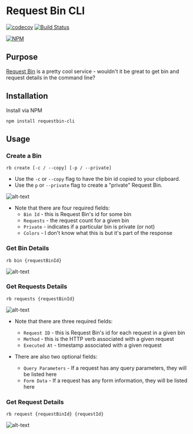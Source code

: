 # Request Bin CLI

[![codecov](https://codecov.io/gh/jaebradley/requestbin-cli/branch/master/graph/badge.svg)](https://codecov.io/gh/jaebradley/requestbin-cli)
[![Build Status](https://travis-ci.org/jaebradley/requestbin-cli.svg?branch=master)](https://travis-ci.org/jaebradley/requestbin-cli)

[![NPM](https://nodei.co/npm/requestbin-cli.png?downloads=true&downloadRank=true&stars=true)](https://nodei.co/npm/requestbin-cli/)

## Purpose
[Request Bin](https://requestb.in/) is a pretty cool service - wouldn't it be great to get bin and request details in the command line?

## Installation
Install via NPM

`npm install requestbin-cli`

## Usage

### Create a Bin

`rb create [-c / --copy] [-p / --private]`

* Use the `-c` or `--copy` flag to have the bin id copied to your clipboard.
* Use the `p` or `--private` flag to create a "private" Request Bin.

![alt-text](http://i.imgur.com/0BdqxUy.png)

* Note that there are four required fields:
  * `Bin Id` - this is Request Bin's id for some bin
  * `Requests` - the request count for a given bin
  * `Private` - indicates if a particular bin is private (or not)
  * `Colors` - I don't know what this is but it's part of the response

### Get Bin Details

`rb bin {requestBinId}`

![alt-text](http://i.imgur.com/0BdqxUy.png)

### Get Requests Details

`rb requests {requestBinId}`

![alt-text](http://imgur.com/ALgulYB.png)

* Note that there are three required fields:
  * `Request ID` - this is Request Bin's id for each request in a given bin
  * `Method` - this is the HTTP verb associated with a given request
  * `Executed At` - timestamp associated with a given request

* There are also two optional fields:
  * `Query Parameters` - If a request has any query parameters, they will be listed here
  * `Form Data` - If a request has any form information, they will be listed here

### Get Request Details

`rb request {requestBinId} {requestId}`

![alt-text](http://imgur.com/ipsIlJ9.png)
